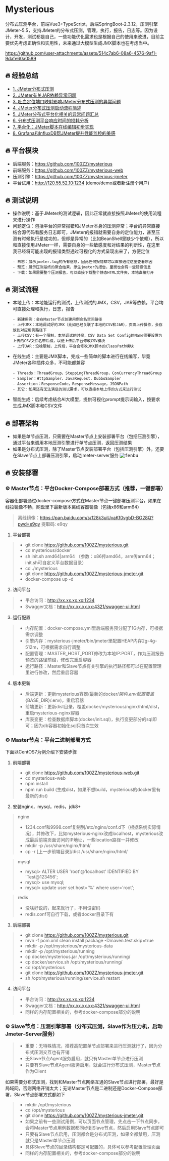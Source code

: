 # Mysterious
分布式压测平台，前端Vue3+TypeScript，后端SpringBoot-2.3.12，压测引擎JMeter-5.5，支持JMeter的分布式压测，管理，执行，报告，日志等。因为设计，开发，测试都是自己，一些功能优化需求也是根据自己的使用来改进，目前主要优先考虑正确性和实用性，未来通过大模型生成JMX脚本也在考虑当中。

https://github.com/user-attachments/assets/514c7ab6-08a6-4576-9af1-9dafe60a0589

## 🔥 经验总结
- [1. JMeter分布式压测](https://lihuia.com/jmeter%e5%88%86%e5%b8%83%e5%bc%8f%e5%8e%8b%e6%b5%8b/)
- [2. JMeter有关JAR依赖异常问题](https://lihuia.com/jmeter%e6%9c%89%e5%85%b3jar%e4%be%9d%e8%b5%96%e7%9a%84%e9%97%ae%e9%a2%98/)
- [3. 吐血定位端口映射影响JMeter分布式压测的异常问题](https://lihuia.com/%e5%90%90%e8%a1%80%e5%ae%9a%e4%bd%8d%e7%ab%af%e5%8f%a3%e6%98%a0%e5%b0%84%e5%bd%b1%e5%93%8djmeter%e5%88%86%e5%b8%83%e5%bc%8f%e5%8e%8b%e6%b5%8b%e7%9a%84%e5%bc%82%e5%b8%b8%e9%97%ae%e9%a2%98/)
- [4. JMeter分布式压测启动流程简述](https://lihuia.com/jmeter%e5%88%86%e5%b8%83%e5%bc%8f%e5%8e%8b%e6%b5%8b%e5%90%af%e5%8a%a8%e6%b5%81%e7%a8%8b%e7%ae%80%e8%bf%b0/)
- [5. JMeter分布式平台化相关的异常问题汇总](https://lihuia.com/jmeter%e5%88%86%e5%b8%83%e5%bc%8f%e7%9b%b8%e5%85%b3%e7%9a%84%e5%bc%82%e5%b8%b8%e9%97%ae%e9%a2%98%e6%b1%87%e6%80%bb/)
- [6. 分布式压测平台响应时间的损耗分析](https://lihuia.com/%e5%8e%8b%e6%b5%8b%e5%b9%b3%e5%8f%b0%e5%93%8d%e5%ba%94%e6%97%b6%e9%97%b4%e7%9a%84%e6%8d%9f%e8%80%97%e5%88%86%e6%9e%90/)
- [7. 平台化：JMeter脚本在线编辑初步实现](https://lihuia.com/%e5%b9%b3%e5%8f%b0%e5%8c%96%ef%bc%9ajmeter%e8%84%9a%e6%9c%ac%e5%9c%a8%e7%ba%bf%e7%bc%96%e8%be%91%e5%88%9d%e6%ad%a5%e5%ae%9e%e7%8e%b0/)
- [8. Grafana和InfluxDB帮JMeter提升性能监控的美感](https://lihuia.com/grafana%e5%92%8cinfluxdb%e5%b8%aejmeter%e5%b1%95%e7%a4%ba%e7%be%8e%e8%a7%82%e7%9a%84%e6%80%a7%e8%83%bd%e7%9b%91%e6%8e%a7/)


## 🔥 平台模块
- 后端服务：https://github.com/100ZZ/mysterious
- 前端服务：https://github.com/100ZZ/mysterious-web
- 压测引擎：https://github.com/100ZZ/mysterious-jmeter
- 平台试用：http://120.55.52.10:1234 (demo/demo或者新注册个用户)

## 🔥 测试说明
- 操作说明：基于JMeter的测试逻辑，因此正常就直接按照JMeter的使用流程来进行操作
- 问题定位：包括平台的异常报错和JMeter本身的压测异常；平台的异常直接结合源代码看服务日志即可，JMeter的报错就需要自身的定位能力，甚至压测有时候执行是成功的，但却是异常的（比如BeanShell里缺少个依赖），所以和直接使用JMeter一样，需要自身的一些敏感度和对结果的判断性，在这里我已经将可能出现的报错类型通过可视化的方式呈现出来了，方便定位
  ```
  - 日志：展示jmeter.log的所有信息，因此任何报错都可以直接通过这里查看原因
  - 预览：展示压测最终的聚合结果，原生jmeter的报告，里面也会有一些错误信息
  - 下载：如果需要整个压测报告，可以直接下载整个静态HTML文件夹，本地直接打开
  ```

## 🔥 测试流程
- 本地上传：本地能运行的测试，上传测试的JMX，CSV，JAR等依赖，平台均可直接处理和执行，日志，报告
  ```
  - 新建用例：会在Master节点创建用例命名空间路径
  - 上传JMX：本地调试好的JMX（比如已经关联了本地的CSV和JAR），页面上传操作，会存放到对应用例路径下
  - 上传CSV：有一个限制，本地调试的时候，CSV Data Set Config的Name需要设置为上传的CSV文件名带后缀，以便上传后平台修改CSV模块
  - 上传JAR：没啥限制，上传后，平台会修改JMX脚本的ClassPath模块
  ```
- 在线生成：主要是JMX脚本，完成一些简单的脚本进行在线编写，毕竟JMeter各种插件众多，不可能都兼容
  ```
  - Threads：ThreadGroup，SteppingThreadGroup，ConCurrencyThreadGroup
  - Sampler：HttpSampler，JavaRequest，DubboSampler
  - Assertion：ResponseCode，ResponseMessage，JSONPath
  - 其它：如果还有无法满足的测试需求，可以直接本地上传的方式来进行测试
  ```
- 智能生成：后续考虑结合AI大模型，提供可视化prompt提示词输入，按要求生成JMX脚本和CSV文件

## 🔥 部署架构
- 如果是单节点压测，只需要在Master节点上安装部署平台（包括压测引擎），通过平台来调用本地压测引擎进行单节点压测，返回压测结果
- 如果是分布式压测，除了Master节点安装部署平台（包括压测引擎）外，还要在Slave节点上部署压测引擎，启动jmeter-server服务
<kbd>![fenbu](https://github.com/user-attachments/assets/b0ed73af-f839-4485-a40e-b487da475eb0)</kbd>

## 🔥 安装部署
### ⚙️ Master节点：平台Docker-Compose部署方式（推荐，一键部署）
容器化部署通过docker-compose方式在Master节点一键部署压测平台，如果在线拉镜像不畅，网盘里下最新版本离线容器镜像（包括x86和arm64）
> 离线镜像：https://pan.baidu.com/s/128k3uiUvaKf0vgbD-BO28Q?pwd=e9qy 提取码: e9qy

1. 平台部署
>- git clone https://github.com/100ZZ/mysterious.git
>- cd mysterious/docker
>- sh init.sh amd64|arm64 （参数：x86传amd64，arm传arm64；init.sh可自定义平台数据目录）
>- cd ./mysterious
>- git clone https://github.com/100ZZ/mysterious-jmeter.git
>- docker-compose up -d
2. 访问平台
>- 平台访问：http://xx.xx.xx.xx:1234
>- Swagger文档：http://xx.xx.xx.xx:4321/swagger-ui.html
3. 运行配置
>- 内存配置：docker-compose.yml里后端服务预分配了1G内存，可根据需求调整
>- 引擎内存：mysterious-jmeter/bin/jmeter里配置HEAP内存2g-4g-512m，可根据需求自行调整
>- 配置管理：MASTER_HOST_PORT修改为本地IP:PORT，作为压测报告预览的路径前缀，修改完重启容器
>- 运行路径：Master和Slave节点有关引擎的执行路径都可以在配置管理里进行修改，然后重启容器
4. 版本更新
>- 后端更新：更新mysterious容器(最新的docker/${架构}.env配置覆盖${BASE_DIR}/.env)，重启容器
>- 前端更新：更新dist目录，覆盖docker/mysterious/nginx/html/dist，重启mysterious-nginx容器
>- 库表变更：检查数据库脚本(docker/init.sql)，执行变更部分的sql即可；因为db容器初始化sql只首次生效

### ⚙️ Master节点：平台二进制部署方式
下面以CentOS7为例介绍下安装步骤
1. 前端部署
>- git clone https://github.com/100ZZ/mysterious-web.git
>- cd mysterious-web
>- npm install
>- npm run build (生成dist，如果不想build，mysterious的docker里有最新的dist)
2. 安装nginx，mysql，redis，jdk8+
> nginx
>- 1234.conf和9998.conf复制到/etc/nginx/conf.d下（根据系统实际情况），并修改下，比如mysterious-nginx改成localhost，mysterious改成最后前端页面访问的IP地址，一些location路径一并修改
>- mkdir -p /usr/share/nginx/html/
>- cp -r [上一步前端目录]/dist /usr/share/nginx/html/

> mysql
>- mysql> ALTER USER 'root'@'localhost' IDENTIFIED BY 'Test@123456';
>- mysql> use mysql;
>- mysql> update user set host='%' where user='root';

> redis
>- 没啥好说的，起来就行了，不用设密码
>- redis.conf可自行下载，或者docker目录下有

3. 后端部署
>- git clone https://github.com/100ZZ/mysterious.git
>- mvn -f pom.xml clean install package -Dmaven.test.skip=true
>- mkdir -p /opt/mysterious/mysterious-data
>- mkdir -p /opt/mysterious/running
>- cp docker/mysterious.jar /opt/mysterious/running/
>- cp docker/service.sh /opt/mysterious/running/
>- cd /opt/mysterious
>- git clone https://github.com/100ZZ/mysterious-jmeter.git
>- sh /opt/mysterious/running/service.sh restart
4. 访问平台
>- 平台访问：http://xx.xx.xx.xx:1234
>- Swagger文档：http://xx.xx.xx.xx:4321/swagger-ui.html
>- 同样的内存配置相关的，参考docker-compose部分的说明

### ⚙️ Slave节点：压测引擎部署（分布式压测，Slave作为压力机，启动Jmeter-Server服务）
>- 重要：无特殊情况，推荐高配置单节点部署来进行压测就行了，因为分布式压测交互也有开销
>- 无Slave节点Agent服务启用，就只有Master单节点进行压测
>- 只要有Slave节点Agent服务启用，就会进行分布式压测，Master节点作为Client

如果需要分布式压测，找到和Master节点网络互通的Slave节点进行部署，最好是局域网，否则网络开销太大；无论Master节点是二进制还是Docker-Compose部署，Slave节点部署方式都如下
>- mkdir /opt/mysterious
>- cd /opt/mysterious
>- git clone https://github.com/100ZZ/mysterious-jmeter.git
>- 如果之前有一些测试用例，可以页面节点管理，先点击一下节点同步，会将Master节点用例数据都同步到Slave节点，然后启用Slave节点即可
>- 只要有Slave节点启用，压测都会是分布式压测，如果全都禁用，压测就只是Master单节点压测
>- 具体Slave节点的目录结构都是可配置的，具体可以参考配置管理页面
>- 同样的内存配置相关的，参考docker-compose部分的说明
